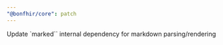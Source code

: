 ```yaml
---
"@bonfhir/core": patch
---
```


Update `marked`` internal dependency for markdown parsing/rendering
